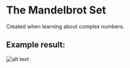 # The Mandelbrot Set
Created when learning about complex numbers. 

## Example result:
![alt text](https://github.com/SaxyCat/Mandelbrot-Set/blob/master/Gallery/10000x6666_Ice.png?raw=true)
